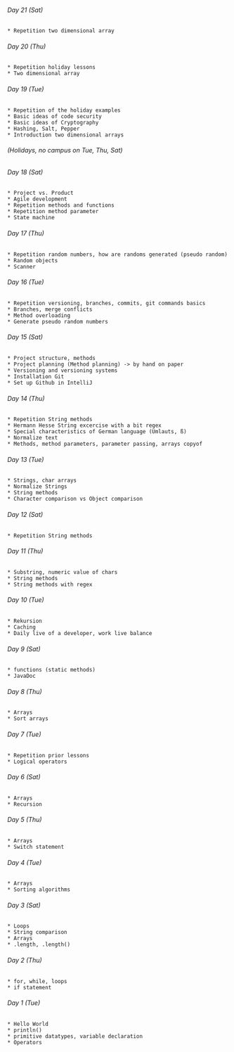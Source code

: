 ###### Day 21 (Sat)
    * Repetition two dimensional array

###### Day 20 (Thu)
    * Repetition holiday lessons
    * Two dimensional array

###### Day 19 (Tue)
    * Repetition of the holiday examples
    * Basic ideas of code security
    * Basic ideas of Cryptography
    * Hashing, Salt, Pepper
    * Introduction two dimensional arrays

###### (Holidays, no campus on Tue, Thu, Sat)

###### Day 18 (Sat)
    * Project vs. Product
    * Agile development
    * Repetition methods and functions
    * Repetition method parameter
    * State machine

###### Day 17 (Thu)
    * Repetition random numbers, how are randoms generated (pseudo random)
    * Random objects
    * Scanner

###### Day 16 (Tue)
    * Repetition versioning, branches, commits, git commands basics
    * Branches, merge conflicts
    * Method overloading
    * Generate pseudo random numbers

###### Day 15 (Sat)
    * Project structure, methods
    * Project planning (Method planning) -> by hand on paper
    * Versioning and versioning systems
    * Installation Git
    * Set up Github in IntelliJ

###### Day 14 (Thu)
    * Repetition String methods
    * Hermann Hesse String excercise with a bit regex
    * Special characteristics of German language (Umlauts, ß)
    * Normalize text
    * Methods, method parameters, parameter passing, arrays copyof

###### Day 13 (Tue)
    * Strings, char arrays
    * Normalize Strings
    * String methods
    * Character comparison vs Object comparison

###### Day 12 (Sat)
    * Repetition String methods

###### Day 11 (Thu)
    * Substring, numeric value of chars
    * String methods
    * String methods with regex

###### Day 10 (Tue)
    * Rekursion
    * Caching
    * Daily live of a developer, work live balance

###### Day 9 (Sat)
    * functions (static methods)
    * JavaDoc

###### Day 8 (Thu)
    * Arrays
    * Sort arrays

###### Day 7 (Tue)
    * Repetition prior lessons
    * Logical operators

###### Day 6 (Sat)
    * Arrays
    * Recursion

###### Day 5 (Thu)
    * Arrays
    * Switch statement

###### Day 4 (Tue)
    * Arrays
    * Sorting algorithms

###### Day 3 (Sat)
    * Loops
    * String comparison
    * Arrays
    * .length, .length()

###### Day 2 (Thu)
    * for, while, loops
    * if statement

###### Day 1 (Tue)
    * Hello World
    * println()
    * primitive datatypes, variable declaration
    * Operators

